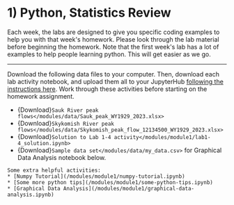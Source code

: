 # 1) Python, Statistics Review

Each week, the labs are designed to give you specific coding examples to help you with that week's homework.
Please look through the lab material before beginning the homework.  Note that the first week's lab has a lot of examples to help people learning python.  This will get easier as we go.

---

Download the following data files to your computer. Then, download each lab activity notebook, and upload them all to your JupyterHub [following the instructions here](/resources/b-learning-jupyter.md). Work through these activities before starting on the homework assignment.

* {Download}`Sauk River peak flows</modules/data/Sauk_peak_WY1929_2023.xlsx>`
* {Download}`Skykomish River peak flows</modules/data/Skykomish_peak_flow_12134500_WY1929_2023.xlsx>`
* {Download}`Solution to Lab 1-4 activity</modules/module1/lab1-4_solution.ipynb>`
* {Download}`Sample data set</modules/data/my_data.csv>` for Graphical Data Analysis notebook below.


```{note}
Some extra helpful activities:
* [Numpy Tutorial](/modules/module1/numpy-tutorial.ipynb)
* [Some more python tips](/modules/module1/some-python-tips.ipynb)
* [Graphical Data Analysis](/modules/module1/graphical-data-analysis.ipynb)
```
